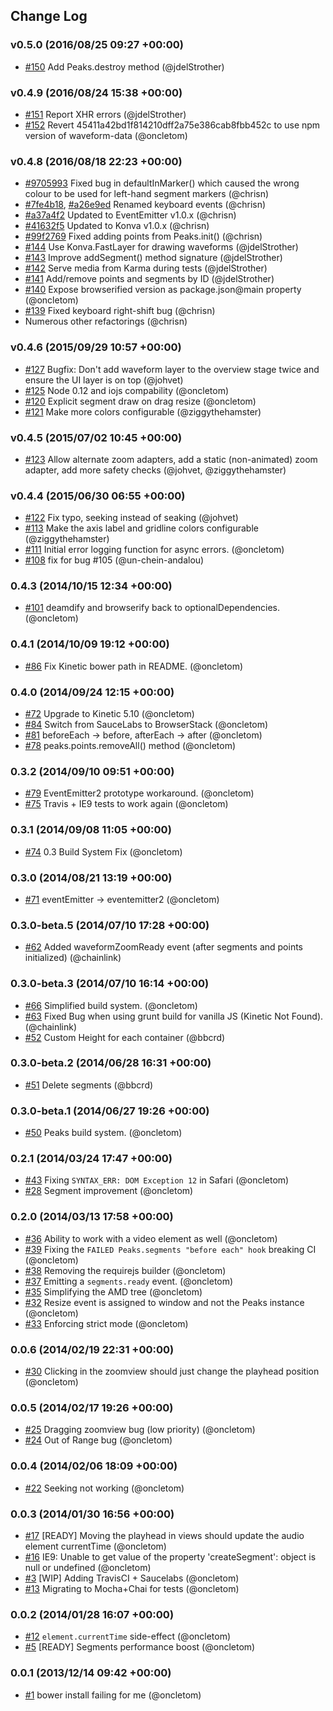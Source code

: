 ## Change Log

### v0.5.0 (2016/08/25 09:27 +00:00)
- [#150](https://github.com/bbc/peaks.js/pull/150) Add Peaks.destroy method (@jdelStrother)

### v0.4.9 (2016/08/24 15:38 +00:00)
- [#151](https://github.com/bbc/peaks.js/pull/151) Report XHR errors (@jdelStrother)
- [#152](https://github.com/bbc/peaks.js/pull/152) Revert 45411a42bd1f814210dff2a75e386cab8fbb452c to use npm version of waveform-data (@oncletom)

### v0.4.8 (2016/08/18 22:23 +00:00)
- [#9705993](https://github.com/bbc/peaks.js/commit/97059939bc5ea7bd7361dc0bf2098f225774de8d) Fixed bug in defaultInMarker() which caused the wrong colour to be used for left-hand segment markers (@chrisn)
- [#7fe4b18](https://github.com/bbc/peaks.js/commit/7fe4b18652d46c8bea8fdfb3d40be21f67cd4bd5), [#a26e9ed](https://github.com/bbc/peaks.js/commit/a26e9ed0ac3b9a025138f8157d70eeb5896c5215) Renamed keyboard events (@chrisn)
- [#a37a4f2](https://github.com/bbc/peaks.js/commit/a37a4f2761d2beb78d187ac2bfcdffa13feb9c76) Updated to EventEmitter v1.0.x (@chrisn)
- [#41632f5](https://github.com/bbc/peaks.js/commit/41632f5ef5a0dcb7909d2522dc9a92fe76250afc) Updated to Konva v1.0.x (@chrisn)
- [#99f2769](https://github.com/bbc/peaks.js/commit/99f2769d889c6e9f7a02f7d4ce84a0bb051d8bdb) Fixed adding points from Peaks.init() (@chrisn)
- [#144](https://github.com/bbc/peaks.js/pull/144) Use Konva.FastLayer for drawing waveforms (@jdelStrother)
- [#143](https://github.com/bbc/peaks.js/pull/143) Improve addSegment() method signature (@jdelStrother)
- [#142](https://github.com/bbc/peaks.js/pull/142) Serve media from Karma during tests (@jdelStrother)
- [#141](https://github.com/bbc/peaks.js/pull/141) Add/remove points and segments by ID (@jdelStrother)
- [#140](https://github.com/bbc/peaks.js/pull/140) Expose browserified version as package.json@main property (@oncletom)
- [#139](https://github.com/bbc/peaks.js/commit/9bfe33ba6a4b25e94b1f1564647fd84777ebdc57) Fixed keyboard right-shift bug (@chrisn)
- Numerous other refactorings (@chrisn)

### v0.4.6 (2015/09/29 10:57 +00:00)
- [#127](https://github.com/bbc/peaks.js/pull/127) Bugfix: Don't add waveform layer to the overview stage twice and ensure the UI layer is on top (@johvet)
- [#125](https://github.com/bbc/peaks.js/pull/125) Node 0.12 and iojs compability (@oncletom)
- [#120](https://github.com/bbc/peaks.js/pull/120) Explicit segment draw on drag resize (@oncletom)
- [#121](https://github.com/bbc/peaks.js/pull/121) Make more colors configurable (@ziggythehamster)

### v0.4.5 (2015/07/02 10:45 +00:00)
- [#123](https://github.com/bbc/peaks.js/pull/123) Allow alternate zoom adapters, add a static (non-animated) zoom adapter, add more safety checks (@johvet, @ziggythehamster)

### v0.4.4 (2015/06/30 06:55 +00:00)
- [#122](https://github.com/bbc/peaks.js/pull/122) Fix typo, seeking instead of seaking (@johvet)
- [#113](https://github.com/bbc/peaks.js/pull/113) Make the axis label and gridline colors configurable (@ziggythehamster)
- [#111](https://github.com/bbc/peaks.js/pull/111) Initial error logging function for async errors. (@oncletom)
- [#108](https://github.com/bbc/peaks.js/pull/108) fix for bug #105 (@un-chein-andalou)

### 0.4.3 (2014/10/15 12:34 +00:00)
- [#101](https://github.com/bbc/peaks.js/pull/101) deamdify and browserify back to optionalDependencies. (@oncletom)

### 0.4.1 (2014/10/09 19:12 +00:00)
- [#86](https://github.com/bbc/peaks.js/pull/86) Fix Kinetic bower path in README. (@oncletom)

### 0.4.0 (2014/09/24 12:15 +00:00)
- [#72](https://github.com/bbc/peaks.js/pull/72) Upgrade to Kinetic 5.10 (@oncletom)
- [#84](https://github.com/bbc/peaks.js/pull/84) Switch from SauceLabs to BrowserStack (@oncletom)
- [#81](https://github.com/bbc/peaks.js/pull/81) beforeEach -> before, afterEach -> after (@oncletom)
- [#78](https://github.com/bbc/peaks.js/pull/78) peaks.points.removeAll() method (@oncletom)

### 0.3.2 (2014/09/10 09:51 +00:00)
- [#79](https://github.com/bbc/peaks.js/pull/79) EventEmitter2 prototype workaround. (@oncletom)
- [#75](https://github.com/bbc/peaks.js/pull/75) Travis + IE9 tests to work again (@oncletom)

### 0.3.1 (2014/09/08 11:05 +00:00)
- [#74](https://github.com/bbc/peaks.js/pull/74) 0.3 Build System Fix (@oncletom)

### 0.3.0 (2014/08/21 13:19 +00:00)
- [#71](https://github.com/bbc/peaks.js/pull/71) eventEmitter -> eventemitter2 (@oncletom)

### 0.3.0-beta.5 (2014/07/10 17:28 +00:00)
- [#62](https://github.com/bbc/peaks.js/pull/62) Added waveformZoomReady event (after segments and points initialized) (@chainlink)

### 0.3.0-beta.3 (2014/07/10 16:14 +00:00)
- [#66](https://github.com/bbc/peaks.js/pull/66) Simplified build system. (@oncletom)
- [#63](https://github.com/bbc/peaks.js/pull/63) Fixed Bug when using grunt build for vanilla JS (Kinetic Not Found). (@chainlink)
- [#52](https://github.com/bbc/peaks.js/pull/52) Custom Height for each container (@bbcrd)

### 0.3.0-beta.2 (2014/06/28 16:31 +00:00)
- [#51](https://github.com/bbc/peaks.js/pull/51) Delete segments (@bbcrd)

### 0.3.0-beta.1 (2014/06/27 19:26 +00:00)
- [#50](https://github.com/bbc/peaks.js/pull/50) Peaks build system. (@oncletom)

### 0.2.1 (2014/03/24 17:47 +00:00)
- [#43](https://github.com/bbc/peaks.js/pull/43) Fixing `SYNTAX_ERR: DOM Exception 12` in Safari (@oncletom)
- [#28](https://github.com/bbc/peaks.js/pull/28) Segment improvement (@oncletom)

### 0.2.0 (2014/03/13 17:58 +00:00)
- [#36](https://github.com/bbc/peaks.js/pull/36) Ability to work with a video element as well (@oncletom)
- [#39](https://github.com/bbc/peaks.js/pull/39) Fixing the `FAILED Peaks.segments "before each" hook` breaking CI (@oncletom)
- [#38](https://github.com/bbc/peaks.js/pull/38) Removing the requirejs builder (@oncletom)
- [#37](https://github.com/bbc/peaks.js/pull/37) Emitting a `segments.ready` event. (@oncletom)
- [#35](https://github.com/bbc/peaks.js/pull/35) Simplifying the AMD tree (@oncletom)
- [#32](https://github.com/bbc/peaks.js/pull/32) Resize event is assigned to window and not the Peaks instance (@oncletom)
- [#33](https://github.com/bbc/peaks.js/pull/33) Enforcing strict mode (@oncletom)

### 0.0.6 (2014/02/19 22:31 +00:00)
- [#30](https://github.com/bbc/peaks.js/pull/30) Clicking in the zoomview should just change the playhead position (@oncletom)

### 0.0.5 (2014/02/17 19:26 +00:00)
- [#25](https://github.com/bbc/peaks.js/pull/25) Dragging zoomview bug (low priority) (@oncletom)
- [#24](https://github.com/bbc/peaks.js/pull/24) Out of Range bug (@oncletom)

### 0.0.4 (2014/02/06 18:09 +00:00)
- [#22](https://github.com/bbc/peaks.js/pull/22) Seeking not working (@oncletom)

### 0.0.3 (2014/01/30 16:56 +00:00)
- [#17](https://github.com/bbc/peaks.js/pull/17) [READY] Moving the playhead in views should update the audio element currentTime (@oncletom)
- [#16](https://github.com/bbc/peaks.js/pull/16) IE9: Unable to get value of the property 'createSegment': object is null or undefined (@oncletom)
- [#3](https://github.com/bbc/peaks.js/pull/3) [WIP] Adding TravisCI + Saucelabs (@oncletom)
- [#13](https://github.com/bbc/peaks.js/pull/13) Migrating to Mocha+Chai for tests (@oncletom)

### 0.0.2 (2014/01/28 16:07 +00:00)
- [#12](https://github.com/bbc/peaks.js/pull/12) `element.currentTime` side-effect (@oncletom)
- [#5](https://github.com/bbc/peaks.js/pull/5) [READY] Segments performance boost (@oncletom)

### 0.0.1 (2013/12/14 09:42 +00:00)
- [#1](https://github.com/bbc/peaks.js/pull/1) bower install failing for me (@oncletom)
